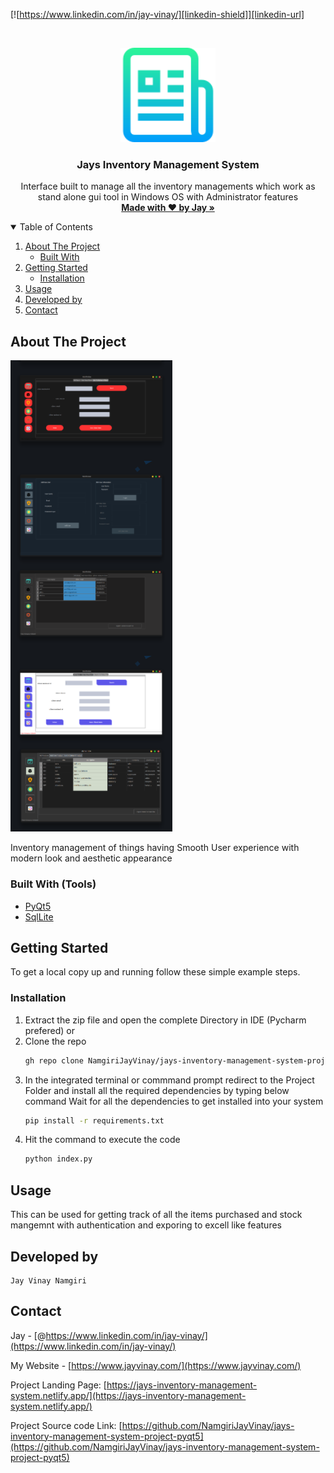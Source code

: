 

[![https://www.linkedin.com/in/jay-vinay/][linkedin-shield]][linkedin-url]



<!-- PROJECT LOGO -->
<br />
<p align="center">
  <a href="#">
    <img src="icons/logo.png" alt="Logo" width="30%" height="30%">
  </a>

  <h3 align="center">Jays Inventory Management System</h3>

  <p align="center">
    Interface built to manage all the inventory managements which work as stand alone gui tool in Windows OS with Administrator features
    <br />
    <a href="https://jays-inventory-management-system.netlify.app/"><strong>Made with ♥ by Jay
 »</strong></a>
    
  </p>
</p>



<!-- TABLE OF CONTENTS -->
<details open="open">
  <summary>Table of Contents</summary>
  <ol>
    <li>
      <a href="#about-the-project">About The Project</a>
      <ul>
        <li><a href="#built-with">Built With</a></li>
      </ul>
    </li>
    <li>
      <a href="#getting-started">Getting Started</a>
      <ul>
        <li><a href="#installation">Installation</a></li>
      </ul>
    </li>
    <li><a href="#usage">Usage</a></li>
    <li><a href="#contributing">Developed by</a></li>
    <li><a href="#contact">Contact</a></li>

  </ol>
</details>



<!-- ABOUT THE PROJECT -->
## About The Project

[![Product Name Screen Shot][product-screenshot]](#)

Inventory management of things having Smooth User experience with modern look and aesthetic appearance


### Built With (Tools)

* [PyQt5](https://www.qt.io/)
* [SqlLite](https://sqlitebrowser.org/)


<!-- GETTING STARTED -->
## Getting Started

To get a local copy up and running follow these simple example steps.

### Installation

1. Extract the zip file and open the complete Directory in IDE (Pycharm prefered)
or
2. Clone the repo
   ```sh
   gh repo clone NamgiriJayVinay/jays-inventory-management-system-project-pyqt5
   ```
3. In the integrated terminal or commmand prompt redirect to the Project Folder and install all the required dependencies by typing below command
Wait for all the dependencies to get installed into your system
   ```sh
   pip install -r requirements.txt
   ```
4. Hit the command to execute the code
   ```py
   python index.py
   ```



<!-- USAGE EXAMPLES -->
## Usage

This can be used for getting track of all the items purchased and stock mangemnt with authentication and exporing to excell like features



<!-- CONTRIBUTING -->
## Developed by
    Jay Vinay Namgiri





<!-- CONTACT -->
## Contact

Jay - [@https://www.linkedin.com/in/jay-vinay/](https://www.linkedin.com/in/jay-vinay/)

My Website - [https://www.jayvinay.com/](https://www.jayvinay.com/)


Project  Landing Page: [https://jays-inventory-management-system.netlify.app/](https://jays-inventory-management-system.netlify.app/)

Project  Source code Link: [https://github.com/NamgiriJayVinay/jays-inventory-management-system-project-pyqt5](https://github.com/NamgiriJayVinay/jays-inventory-management-system-project-pyqt5)




<!-- MARKDOWN LINKS & IMAGES -->
<!-- https://www.markdownguide.org/basic-syntax/#reference-style-links -->
[contributors-shield]: https://img.shields.io/github/contributors/othneildrew/Best-README-Template.svg?style=for-the-badge
[contributors-url]: https://www.jayvinay.com/

[linkedin-shield]: https://img.shields.io/badge/-LinkedIn-black.svg?style=for-the-badge&logo=linkedin&colorB=555
[linkedin-url]: https://www.linkedin.com/in/jay-vinay/
[product-screenshot]: icons/ss.png
